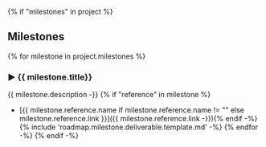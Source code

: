 {% if "milestones" in project %}
## Milestones
{% for milestone in project.milestones %}
### **▶ {{ milestone.title}}**
{{ milestone.description -}}
{% if "reference" in milestone %}
- [{{ milestone.reference.name if milestone.reference.name != "" else milestone.reference.link }}]({{ milestone.reference.link -}}){% endif -%}
{% include 'roadmap.milestone.deliverable.template.md' -%}
{% endfor -%}
{% endif -%}